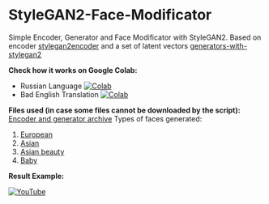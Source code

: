 # StyleGAN2-Face-Modificator
Simple Encoder, Generator and Face Modificator with StyleGAN2. Based on encoder [stylegan2encoder](https://github.com/rolux/stylegan2encoder) and a set of latent vectors [generators-with-stylegan2](https://github.com/a312863063/generators-with-stylegan2)

**Check how it works on Google Colab:**
- Russian Language [![Colab](https://camo.githubusercontent.com/52feade06f2fecbf006889a904d221e6a730c194/68747470733a2f2f636f6c61622e72657365617263682e676f6f676c652e636f6d2f6173736574732f636f6c61622d62616467652e737667)](https://colab.research.google.com/github/tg-bomze/StyleGAN2-Face-Modificator/blob/master/Face_Modificator_with_StyleGAN2_(Rus).ipynb)
- Bad English Translation [![Colab](https://camo.githubusercontent.com/52feade06f2fecbf006889a904d221e6a730c194/68747470733a2f2f636f6c61622e72657365617263682e676f6f676c652e636f6d2f6173736574732f636f6c61622d62616467652e737667)](https://colab.research.google.com/github/tg-bomze/StyleGAN2-Face-Modificator/blob/master/Face_Modificator_with_StyleGAN2_(Eng).ipynb)

**Files used (in case some files cannot be downloaded by the script):**
[Encoder and generator archive](https://drive.google.com/open?id=1zWKOc62a_BQy0wVpX9gcPeKq9HajAI4v)
Types of faces generated:
1. [European](https://drive.google.com/open?id=1--kh2Em5U1qh-H7Lin9FzppkZCQ18c4W)
2. [Asian](https://drive.google.com/open?id=1-3XU6KzIVywFoKXx2zG1hW8mH4OYpyO9)
3. [Asian beauty](https://drive.google.com/open?id=1-04v78_pI59M0IvhcKxsm3YhK2-plnbj)
4. [Baby](https://drive.google.com/open?id=1--684mANXSgC3aDhLc7lPM7OBHWuVRXa)

**Result Example:**

[![YouTube](https://raw.githubusercontent.com/tg-bomze/ENTAR/master/youtube.png)](https://www.youtube.com/watch?v=VS2ql_TjggQ)
